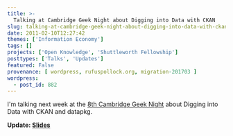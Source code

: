 ```yaml
---
title: >-
  Talking at Cambridge Geek Night about Digging into Data with CKAN
slug: talking-at-cambridge-geek-night-about-digging-into-data-with-ckan
date: 2011-02-10T12:27:42
themes: ['Information Economy']
tags: []
projects: ['Open Knowledge', 'Shuttleworth Fellowship']
posttypes: ['Talks', 'Updates']
featured: False
provenance: [ wordpress, rufuspollock.org, migration-201703 ]
wordpress:
  - post_id: 882
---
```


I'm talking next week at the [8th Cambridge Geek Night][cgn] about Digging into Data with CKAN and datapkg. 

**Update: [Slides][slides]**

[slides]: http://m.okfn.org/files/talks/cgn_20110214/index.html
[cgn]: http://cambridgegeeknights.wordpress.com/2011/02/04/cgn-8/


